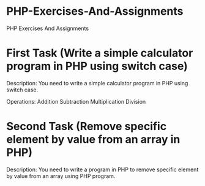 # PHP-Exercises-And-Assignments
PHP Exercises And Assignments

# First Task (Write a simple calculator program in PHP using switch case)

Description:
You need to write a simple calculator program in PHP using switch case.

Operations:
Addition
Subtraction
Multiplication
Division


# Second Task (Remove specific element by value from an array in PHP)

Description:
You need to write a program in PHP to remove specific element by value from an array using PHP program.